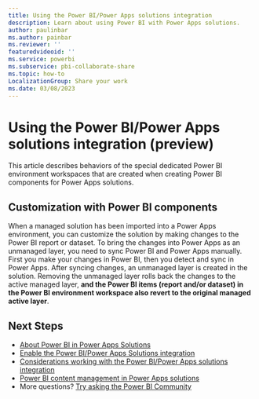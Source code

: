 ```yaml
---
title: Using the Power BI/Power Apps solutions integration
description: Learn about using Power BI with Power Apps solutions.
author: paulinbar
ms.author: painbar
ms.reviewer: ''
featuredvideoid: ''
ms.service: powerbi
ms.subservice: pbi-collaborate-share
ms.topic: how-to
LocalizationGroup: Share your work
ms.date: 03/08/2023
---
```


# Using the Power BI/Power Apps solutions integration (preview)

This article describes behaviors of the special dedicated Power BI environment workspaces that are created when creating Power BI components for Power Apps solutions.

## Customization with Power BI components

When a managed solution has been imported into a Power Apps environment, you can customize the solution by making changes to the Power BI report or dataset. To bring the changes into Power Apps as an unmanaged layer, you need to sync Power BI and Power Apps manually. First you make your changes in Power BI, then you detect and sync in Power Apps. After syncing changes, an unmanaged layer is created in the solution. Removing the unmanaged layer rolls back the changes to the active managed layer, **and the Power BI items (report and/or dataset) in the Power BI environment workspace also revert to the original managed active layer**. 

## Next Steps

* [About Power BI in Power Apps Solutions](./service-power-bi-powerapps-integration-about.md)
* [Enable the Power BI/Power Apps Solutions integration](./service-power-bi-powerapps-integration-enable.md)
* [Considerations working with the Power BI/Power Apps solutions integration](./service-power-bi-powerapps-integration-considerations.md)
* [Power BI content management in Power Apps solutions](/power-apps/maker/model-driven-apps/power-bi-content-management-power-apps-solutions)
* More questions? [Try asking the Power BI Community](https://community.powerbi.com/)